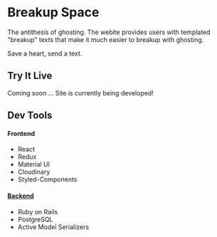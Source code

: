 # Breakup Space

The antithesis of ghosting. The webite provides users with templated "breakup" texts that make it much easier to breakup with ghosting.

Save a heart, send a text.

## Try It Live

Coming soon ... Site is currently being developed!

## Dev Tools

#### Frontend

- React
- Redux
- Material UI
- Cloudinary
- Styled-Components

#### [Backend](https://github.com/kevinpark07/Breakup-Space-Backend)

- Ruby on Rails
- PostgreSQL
- Active Model Serializers
